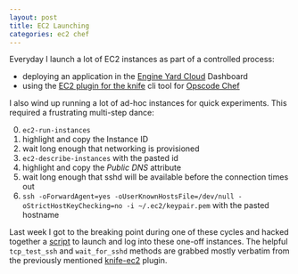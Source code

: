 ```yaml
---
layout: post
title: EC2 Launching
categories: ec2 chef
---
```


Everyday I launch a lot of EC2 instances as part of a controlled process:

* deploying an application in the [Engine Yard Cloud][ey-cloud] Dashboard
* using the [EC2 plugin for the knife][knife-ec2] cli tool for [Opscode Chef][chef]

I also wind up running a lot of ad-hoc instances for quick experiments. This
required a frustrating multi-step dance:

0. `ec2-run-instances`
0. highlight and copy the Instance ID
0. wait long enough that networking is provisioned
0. `ec2-describe-instances` with the pasted id
0. highlight and copy the *Public DNS* attribute
0. wait long enough that sshd will be available before the connection times out
0. `ssh -oForwardAgent=yes -oUserKnownHostsFile=/dev/null -oStrictHostKeyChecking=no -i ~/.ec2/keypair.pem` with the pasted hostname

Last week I got to the breaking point during one of these cycles and hacked
together a [script][gist] to launch and log into these one-off instances. The
helpful `tcp_test_ssh` and `wait_for_sshd` methods are grabbed mostly verbatim
from the previously mentioned [knife-ec2][knife-ec2] plugin.

[ey-cloud]: http://www.engineyard.com/products/cloud
[knife-ec2]: http://wiki.opscode.com/display/chef/Launch+Cloud+Instances+with+Knife
[chef]: http://www.opscode.com/chef/
[gist]: https://gist.github.com/4282468
